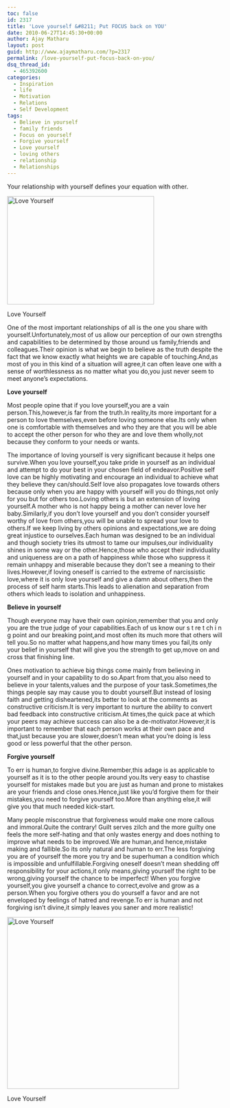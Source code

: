 ```yaml
---
toc: false
id: 2317
title: 'Love yourself &#8211; Put FOCUS back on YOU'
date: 2010-06-27T14:45:30+00:00
author: Ajay Matharu
layout: post
guid: http://www.ajaymatharu.com/?p=2317
permalink: /love-yourself-put-focus-back-on-you/
dsq_thread_id:
  - 465392600
categories:
  - Inspiration
  - life
  - Motivation
  - Relations
  - Self Development
tags:
  - Believe in yourself
  - family friends
  - Focus on yourself
  - Forgive yourself
  - Love yourself
  - loving others
  - relationship
  - Relationships
---
```

Your relationship with yourself defines your equation with other. 

<div id="attachment_2318" style="width: 352px" class="wp-caption aligncenter">
  <img src="http://www.ajaymatharu.com/wp-content/uploads/2010/06/LoveYourselfOutside.jpg" alt="Love Yourself" title="LoveYourself" width="342" height="252" class="size-full wp-image-2318" srcset="http://www.ajaymatharu.com/wp-content/uploads/2010/06/LoveYourselfOutside-300x221.jpg 300w, http://www.ajaymatharu.com/wp-content/uploads/2010/06/LoveYourselfOutside.jpg 342w" sizes="(max-width: 342px) 100vw, 342px" />
  
  <p class="wp-caption-text">
    Love Yourself
  </p>
</div>

One of the most important relationships of all is the one you share with yourself.Unfortunately,most of us allow our perception of our own strengths and capabilities to be determined by those around us family,friends and colleagues.Their opinion is what we begin to believe as the truth despite the fact that we know exactly what heights we are capable of touching.And,as most of you in this kind of a situation will agree,it can often leave one with a sense of worthlessness as no matter what you do,you just never seem to meet anyone&#8217;s expectations.

**Love yourself**

Most people opine that if you love yourself,you are a vain person.This,however,is far from the truth.In reality,its more important for a person to love themselves,even before loving someone else.Its only when one is comfortable with themselves and who they are that you will be able to accept the other person for who they are and love them wholly,not because they conform to your needs or wants.

The importance of loving yourself is very significant because it helps one survive.When you love yourself,you take pride in yourself as an individual and attempt to do your best in your chosen field of endeavor.Positive self love can be highly motivating and encourage an individual to achieve what they believe they can/should.Self love also propagates love towards others because only when you are happy with yourself will you do things,not only for you but for others too.Loving others is but an extension of loving yourself.A mother who is not happy being a mother can never love her baby.Similarly,if you don&#8217;t love yourself and you don&#8217;t consider yourself worthy of love from others,you will be unable to spread your love to others.If we keep living by others opinions and expectations,we are doing great injustice to ourselves.Each human was designed to be an individual and though society tries its utmost to tame our impulses,our individuality shines in some way or the other.Hence,those who accept their individuality and uniqueness are on a path of happiness while those who suppress it remain unhappy and miserable because they don&#8217;t see a meaning to their lives.However,if loving oneself is carried to the extreme of narcissistic love,where it is only love yourself and give a damn about others,then the process of self harm starts.This leads to alienation and separation from others which leads to isolation and unhappiness.

**Believe in yourself**

Though everyone may have their own opinion,remember that you and only you are the true judge of your capabilities.Each of us know our s t re t ch i n g point and our breaking point,and most often its much more that others will tell you.So no matter what happens,and how many times you fail,its only your belief in yourself that will give you the strength to get up,move on and cross that finishing line.

Ones motivation to achieve big things come mainly from believing in yourself and in your capability to do so.Apart from that,you also need to believe in your talents,values and the purpose of your task.Sometimes,the things people say may cause you to doubt yourself.But instead of losing faith and getting disheartened,its better to look at the comments as constructive criticism.It is very important to nurture the ability to convert bad feedback into constructive criticism.At times,the quick pace at which your peers may achieve success can also be a de-motivator.However,it is important to remember that each person works at their own pace and that,just because you are slower,doesn&#8217;t mean what you&#8217;re doing is less good or less powerful that the other person.

**Forgive yourself**

To err is human,to forgive divine.Remember,this adage is as applicable to yourself as it is to the other people around you.Its very easy to chastise yourself for mistakes made but you are just as human and prone to mistakes are your friends and close ones.Hence,just like you&#8217;d forgive them for their mistakes,you need to forgive yourself too.More than anything else,it will give you that much needed kick-start.

Many people misconstrue that forgiveness would make one more callous and immoral.Quite the contrary! Guilt serves zilch and the more guilty one feels the more self-hating and that only wastes energy and does nothing to improve what needs to be improved.We are human,and hence,mistake making and fallible.So its only natural and human to err.The less forgiving you are of yourself the more you try and be superhuman a condition which is impossible and unfulfillable.Forgiving oneself doesn&#8217;t mean shedding off responsibility for your actions,it only means,giving yourself the right to be wrong,giving yourself the chance to be imperfect! When you forgive yourself,you give yourself a chance to correct,evolve and grow as a person.When you forgive others you do yourself a favor and are not enveloped by feelings of hatred and revenge.To err is human and not forgiving isn&#8217;t divine,it simply leaves you saner and more realistic! 

<div id="attachment_2319" style="width: 410px" class="wp-caption aligncenter">
  <img src="http://www.ajaymatharu.com/wp-content/uploads/2010/06/love_yourself_first1.jpg" alt="Love Yourself" title="love_yourself_first1" width="400" height="400" class="size-full wp-image-2319" srcset="http://www.ajaymatharu.com/wp-content/uploads/2010/06/love_yourself_first1-100x100.jpg 100w, http://www.ajaymatharu.com/wp-content/uploads/2010/06/love_yourself_first1-300x300.jpg 300w, http://www.ajaymatharu.com/wp-content/uploads/2010/06/love_yourself_first1.jpg 400w" sizes="(max-width: 400px) 100vw, 400px" />
  
  <p class="wp-caption-text">
    Love Yourself
  </p>
</div>
